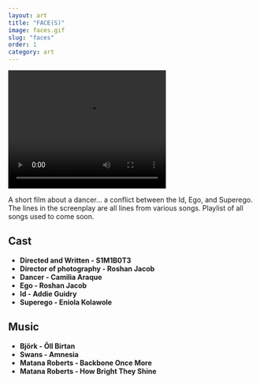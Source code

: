 ```yaml
---
layout: art
title: "FACE(S)"
image: faces.gif
slug: "faces"
order: 1
category: art
---
```


<div class="video-wrapper">
    <video class="responsive-video" width="320" height="240" controls>
        <source src="https://media.s1mb10t3.net/FACES.mp4" type="video/mp4">
    Your browser does not support the video tag.
    </video>
</div>



A short film about a dancer... a conflict between the Id, Ego, and Superego. The lines in the screenplay are all lines from various songs. Playlist of all songs used to come soon. 

## Cast
- __Directed and Written - S1M1B0T3__
- __Director of photography - Roshan Jacob__
- __Dancer - Camilia Araque__
- __Ego - Roshan Jacob__
- __Id - Addie Guidry__
- __Superego - Eniola Kolawole__

## Music
- __Björk - Öll Birtan__
- __Swans - Amnesia__
- __Matana Roberts - Backbone Once More__
- __Matana Roberts - How Bright They Shine__